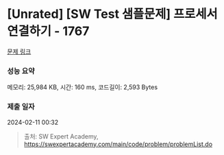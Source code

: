 # [Unrated] [SW Test 샘플문제] 프로세서 연결하기 - 1767 

[문제 링크](https://swexpertacademy.com/main/code/problem/problemDetail.do?contestProbId=AV4suNtaXFEDFAUf) 

### 성능 요약

메모리: 25,984 KB, 시간: 160 ms, 코드길이: 2,593 Bytes

### 제출 일자

2024-02-11 00:32



> 출처: SW Expert Academy, https://swexpertacademy.com/main/code/problem/problemList.do